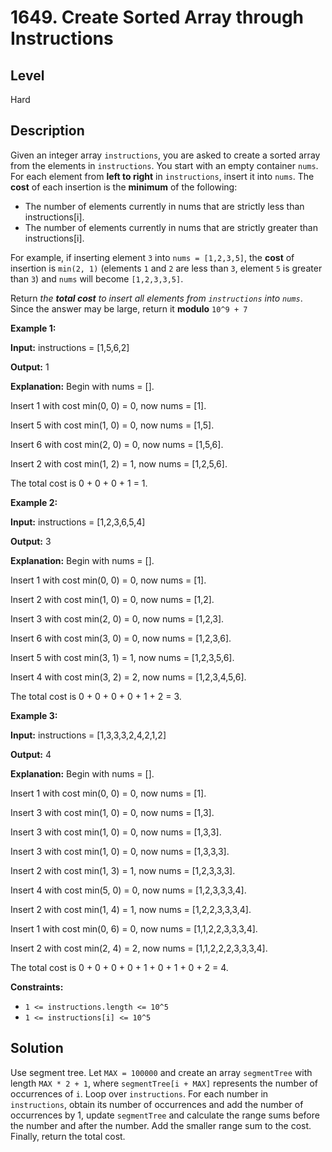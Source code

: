# 1649. Create Sorted Array through Instructions
## Level
Hard

## Description
Given an integer array `instructions`, you are asked to create a sorted array from the elements in `instructions`. You start with an empty container `nums`. For each element from **left to right** in `instructions`, insert it into `nums`. The **cost** of each insertion is the **minimum** of the following:

* The number of elements currently in nums that are strictly less than instructions[i].
* The number of elements currently in nums that are strictly greater than instructions[i].

For example, if inserting element `3` into `nums = [1,2,3,5]`, the **cost** of insertion is `min(2, 1)` (elements `1` and `2` are less than `3`, element `5` is greater than `3`) and `nums` will become `[1,2,3,3,5]`.

Return *the **total cost** to insert all elements from `instructions` into `nums`*. Since the answer may be large, return it **modulo** `10^9 + 7`

**Example 1:**

**Input:** instructions = [1,5,6,2]

**Output:** 1

**Explanation:** Begin with nums = [].

Insert 1 with cost min(0, 0) = 0, now nums = [1].

Insert 5 with cost min(1, 0) = 0, now nums = [1,5].

Insert 6 with cost min(2, 0) = 0, now nums = [1,5,6].

Insert 2 with cost min(1, 2) = 1, now nums = [1,2,5,6].

The total cost is 0 + 0 + 0 + 1 = 1.

**Example 2:**

**Input:** instructions = [1,2,3,6,5,4]

**Output:** 3

**Explanation:** Begin with nums = [].

Insert 1 with cost min(0, 0) = 0, now nums = [1].

Insert 2 with cost min(1, 0) = 0, now nums = [1,2].

Insert 3 with cost min(2, 0) = 0, now nums = [1,2,3].

Insert 6 with cost min(3, 0) = 0, now nums = [1,2,3,6].

Insert 5 with cost min(3, 1) = 1, now nums = [1,2,3,5,6].

Insert 4 with cost min(3, 2) = 2, now nums = [1,2,3,4,5,6].

The total cost is 0 + 0 + 0 + 0 + 1 + 2 = 3.

**Example 3:**

**Input:** instructions = [1,3,3,3,2,4,2,1,2]

**Output:** 4

**Explanation:** Begin with nums = [].

Insert 1 with cost min(0, 0) = 0, now nums = [1].

Insert 3 with cost min(1, 0) = 0, now nums = [1,3].

Insert 3 with cost min(1, 0) = 0, now nums = [1,3,3].

Insert 3 with cost min(1, 0) = 0, now nums = [1,3,3,3].

Insert 2 with cost min(1, 3) = 1, now nums = [1,2,3,3,3].

Insert 4 with cost min(5, 0) = 0, now nums = [1,2,3,3,3,4].

Insert 2 with cost min(1, 4) = 1, now nums = [1,2,2,3,3,3,4].

Insert 1 with cost min(0, 6) = 0, now nums = [1,1,2,2,3,3,3,4].

Insert 2 with cost min(2, 4) = 2, now nums = [1,1,2,2,2,3,3,3,4].

The total cost is 0 + 0 + 0 + 0 + 1 + 0 + 1 + 0 + 2 = 4.

**Constraints:**

* `1 <= instructions.length <= 10^5`
* `1 <= instructions[i] <= 10^5`

## Solution
Use segment tree. Let `MAX = 100000` and create an array `segmentTree` with length `MAX * 2 + 1`, where `segmentTree[i + MAX]` represents the number of occurrences of `i`. Loop over `instructions`. For each number in `instructions`, obtain its number of occurrences and add the number of occurrences by 1, update `segmentTree` and calculate the range sums before the number and after the number. Add the smaller range sum to the cost. Finally, return the total cost.
